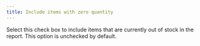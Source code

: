 ```yaml
---
title: Include items with zero quantity
---
```



Select this check box to include items that are currently out of stock  in the report. This option is unchecked by default.
